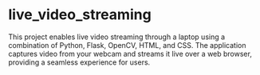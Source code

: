 # live_video_streaming
This project enables live video streaming through a laptop using a combination of Python, Flask, OpenCV, HTML, and CSS. The application captures video from your webcam and streams it live over a web browser, providing a seamless experience for users.
